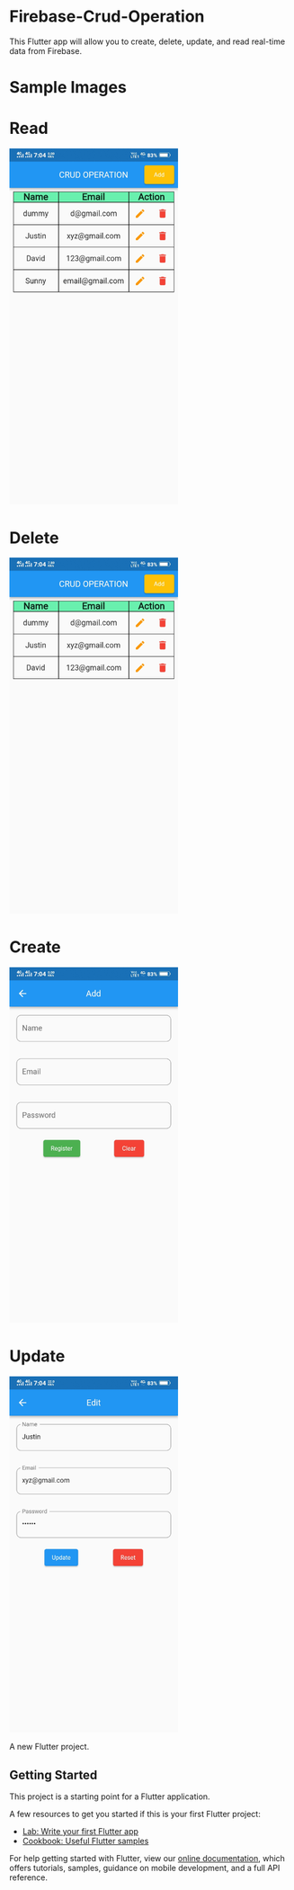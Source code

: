 # Firebase-Crud-Operation


This Flutter app will allow you to create, delete, update, and read real-time data from Firebase.

# Sample Images

# Read

<img width="300" src="https://github.com/Justin-roy/Firebase-Crud-Operation/blob/master/crud%20screenshots/Read.jpg"> 

# Delete 

<img width="300"  src="https://github.com/Justin-roy/Firebase-Crud-Operation/blob/master/crud%20screenshots/Delete.jpg"> 

# Create 

<img width="300"  src="https://github.com/Justin-roy/Firebase-Crud-Operation/blob/master/crud%20screenshots/Create.jpg"> 

# Update 

<img width="300" src="https://github.com/Justin-roy/Firebase-Crud-Operation/blob/master/crud%20screenshots/Update.jpg"> 
















A new Flutter project.

## Getting Started

This project is a starting point for a Flutter application.

A few resources to get you started if this is your first Flutter project:

- [Lab: Write your first Flutter app](https://flutter.dev/docs/get-started/codelab)
- [Cookbook: Useful Flutter samples](https://flutter.dev/docs/cookbook)

For help getting started with Flutter, view our
[online documentation](https://flutter.dev/docs), which offers tutorials,
samples, guidance on mobile development, and a full API reference.
